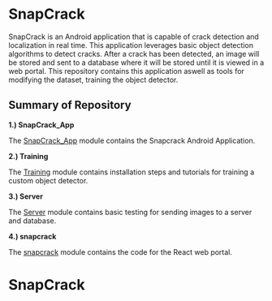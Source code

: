 # SnapCrack 
SnapCrack is an Android application that is capable of crack detection and localization in real time.  This application leverages basic object detection algorithms to detect cracks.  After a crack has been detected, an image will be stored and sent to a database where it will be stored until it is viewed in a web portal.  This repository contains this application aswell as tools for modifying the dataset, training the object detector. 

## Summary of Repository

**1.) SnapCrack_App**

The [SnapCrack_App](https://git.ece.iastate.edu/sd/sdmay20-18/-/tree/master/SnapCrack_App) module contains the Snapcrack Android Application.

**2.) Training**

The [Training](https://git.ece.iastate.edu/sd/sdmay20-18/tree/master/Training) module contains installation steps and tutorials for training a custom object detector.  

**3.) Server**

The [Server](https://git.ece.iastate.edu/sd/sdmay20-18/-/tree/master/Server) module contains basic testing for sending images to a server and database.

**4.) snapcrack**

The [snapcrack](https://git.ece.iastate.edu/sd/sdmay20-18/-/tree/master/snapcrack) module contains the code for the React web portal.



# SnapCrack

